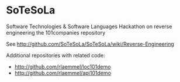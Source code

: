 SoTeSoLa
========

Software Technologies &amp; Software Languages
Hackathon on reverse engineering the 101companies repository

See http://github.com/SoTeSoLa/SoTeSoLa/wiki/Reverse-Engineering

Additional repositories with related code:
- http://github.com/rlaemmel/loc101demo
- http://github.com/rlaemmel/api101demo

